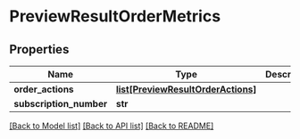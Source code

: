 # PreviewResultOrderMetrics

## Properties
Name | Type | Description | Notes
------------ | ------------- | ------------- | -------------
**order_actions** | [**list[PreviewResultOrderActions]**](PreviewResultOrderActions.md) |  | [optional] 
**subscription_number** | **str** |  | [optional] 

[[Back to Model list]](../README.md#documentation-for-models) [[Back to API list]](../README.md#documentation-for-api-endpoints) [[Back to README]](../README.md)


